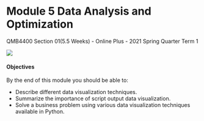 # Module 5 Data Analysis and Optimization

QMB4400 Section 01(5.5 Weeks) - Online Plus - 2021 Spring Quarter Term 1

![](RackMultipart20210512-4-ealp0n_html_237499165a11f2b9.gif)

#### **Objectives**

By the end of this module you should be able to:

- Describe different data visualization techniques.
- Summarize the importance of script output data visualization.
- Solve a business problem using various data visualization techniques available in Python.